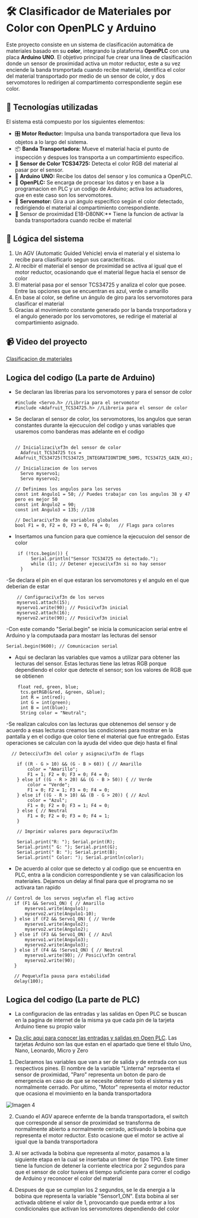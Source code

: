 # 🛠️ Clasificador de Materiales por Color con OpenPLC y Arduino

Este proyecto consiste en un sistema de clasificación automática de materiales basado en su **color**, integrando la plataforma **OpenPLC** con una placa **Arduino UNO**. El objetivo principal fue crear una línea de clasificación donde un sensor de proximidad activa un motor reductor, este a su vez enciende la banda trsmportada cuando recibe material, identifica el color del material transportado por medio de un sensor de color, y dos servomotores lo redirigen al compartimento correspondiente según ese color.

## 🧰 Tecnologías utilizadas

El sistema está compuesto por los siguientes elementos:

- 🎛️ **Motor Reductor:** Impulsa una banda transportadora que lleva los objetos a lo largo del sistema.
- 📦 **Banda Transportadora:** Mueve el material hacia el punto de inspección y despues los transporta a un compartimiento especifico.
- 🎨 **Sensor de Color TCS34725:** Detecta el color RGB del material al pasar por el sensor.
- 🔄 **Arduino UNO:** Recibe los datos del sensor y los comunica a OpenPLC.
- 🧠 **OpenPLC:** Se encarga de procesar los datos y en base a la programacion en PLC y un codigo de Arduino; activa los actuadores, que en este caso son los servomotores.
- 🤖 **Servomotor:** Gira a un ángulo específico según el color detectado, redirigiendo el material al compartimiento correspondiente.
-  🔦 Sensor de proximidad E18-D80NK:** Tiene la funcion de activar la banda transportadora cuando recibe el material
  

## 🔁 Lógica del sistema

1. Un AGV (Automatic Guided Vehicle) envia el material y el sistema lo recibe para cliasificarlo segun sus caracteriticas.
2. Al recibir el material el sensor de proximidad se activa al igual que el motor reductor, ocasionando que el material llegue hacia el sensor de color
3. El material pasa por el sensor TCS34725 y analiza el color que posee. Entre las opciones que se encuentran es azul, verde o amarillo
4. En base al color, se define un ángulo de giro para los servomotores para clasificar el material 
5. Gracias al movimiento constante generado por la banda trsnportadora y el angulo generado por los servomotores, se redirige el material al compartimiento asignado.


## 📹 Video del proyecto

[Clasificacion de materiales](https://youtube.com/shorts/kHZi7zJUA0E?feature=share)


##  Logica del codigo (La parte de Arduino)

- Se declaran las librerias para los servomotores y para el sensor de color

  ```
  #include <Servo.h> //Librria para el servomotor 
  #include <Adafruit_TCS34725.h> //Libreria para el sensor de color
   ```
- Se declaran el sensor de color, los servomotores, los angulos que seran constantes durante la ejecucuion del codigo y unas variables que usaremos como banderas mas adelante en el codigo 

  ```

  // Inicializaci\xf3n del sensor de color
    Adafruit_TCS34725 tcs = Adafruit_TCS34725(TCS34725_INTEGRATIONTIME_50MS, TCS34725_GAIN_4X);

  // Inicializacion de los servos
    Servo myservo1;
    Servo myservo2;

  // Definimos los angulos para los servos
  const int Angulo1 = 50; // Puedes trabajar con los angulos 38 y 47 pero es mejor 50 
  const int Angulo2 = 90;
  const int Angulo3 = 135; //138
  
  // Declaraci\xf3n de variables globales
  bool F1 = 0, F2 = 0, F3 = 0, F4 = 0;   // Flags para colores
  
- Insertamos una funcion para que comience la ejecucuion del sensor de color
  ```
   if (!tcs.begin()) {
        Serial.println("Sensor TCS34725 no detectado.");
        while (1); // Detener ejecuci\xf3n si no hay sensor
    }
-Se declara el pin en el que estaran los servomotores y el angulo en el que deberian de estar 
```
    // Configuraci\xf3n de los servos
    myservo1.attach(15);
    myservo1.write(90); // Posici\xf3n inicial
    myservo2.attach(16);
    myservo2.write(90); // Posici\xf3n inicial

```
-Con este comando "Serial.begin" se inicia la comunicacion serial entre el Arduino y la computaada para mostarr las lecturas del sensor

    Serial.begin(9600); // Comunicacion serial

- Aqui se declaran las variables que vamos a utilizar para obtener las lecturas del sensor. Estas lecturas tiene las letras RGB porque dependiendo el color que detecte el sensor; son los valores de RGB que se obtienen

  ```
   float red, green, blue;
    tcs.getRGB(&red, &green, &blue);
    int R = int(red);
    int G = int(green);
    int B = int(blue);
    String color = "Neutral";

-Se realizan calculos con las lecturas que obtenemos del sensor y de acuerdo a esas lecturas creamos las condiciones para mostrar en la pantalla y en el codigo que color tiene el material que fue entregado. Estas operaciones se calculan con la ayuda del video que dejo hasta el final

```
  // Detecci\xf3n del color y asignaci\xf3n de flags

    if ((R - G > 10) && (G - B > 60)) { // Amarillo
        color = "Amarillo";
        F1 = 1; F2 = 0; F3 = 0; F4 = 0;
    } else if ((G - R > 20) && (G - B > 50)) { // Verde
        color = "Verde";
        F1 = 0; F2 = 1; F3 = 0; F4 = 0;
    } else if ((G - R > 10) && (B - G > 20)) { // Azul
        color = "Azul";
        F1 = 0; F2 = 0; F3 = 1; F4 = 0;
    } else { // Neutral
        F1 = 0; F2 = 0; F3 = 0; F4 = 1;
    }

    // Imprimir valores para depuraci\xf3n

    Serial.print("R: "); Serial.print(R);
    Serial.print(" G: "); Serial.print(G);
    Serial.print(" B: "); Serial.print(B);
    Serial.print(" Color: "); Serial.println(color);
```
- De acuerdo al color que se detecto y al codigo que se encuentra en PLC, entra a la condicion correspondiente y se van calasificacion los materiales. Dejamos un delay al final para que el programa no se activara tan rapido

 ```
// Control de los servos seg\xfan el flag activo
    if (F1 && Servo1_ON) { // Amarillo
        myservo1.write(Angulo1);
        myservo2.write(Angulo1-10);
    } else if (F2 && Servo1_ON) { // Verde
        myservo1.write(Angulo2);
        myservo2.write(Angulo2);
    } else if (F3 && Servo1_ON) { // Azul
        myservo1.write(Angulo3);
        myservo2.write(Angulo3);
    } else if (F4 && !Servo1_ON) { // Neutral
        myservo1.write(90); // Posici\xf3n central
        myservo2.write(90);
    }

    // Peque\xf1a pausa para estabilidad
    delay(100);

```
##   Logica del codigo (La parte de PLC)

- La configuracion de las entradas y las salidas en Open PLC se buscan en la pagina de internet de la misma ya que cada pin de la tarjeta Arduino tiene su propio valor
  
- [Da clic aqui para conocer las entradas y salidas en Open PLC](https://autonomylogic.com/docs/2-4-physical-addressing/). Las tarjetas Arduino son las que estan en el apartado que tiene el titulo Uno, Nano, Leonardo, Micro y Zero

1. Declaramos las variables que van a ser de salida y de entrada con sus respectivos pines. El nombre de la variable "Linterna" reprseenta el sensor de proximidad, "Paro" representa un boton de paro de emergencia en caso de que se necesite detener todo el sistema y es normalmente cerrado. Por ultimo, "Motor" representa el motor reductor que ocasiona el movimiento en la banda transportadora

![Imagen 4](https://github.com/user-attachments/assets/23346f5d-12cb-444e-8c1d-cd160a666a19)

2.  Cuando el AGV aparece enfernte de la banda transportadora, el switch que corresponde al sensor de proximidad se transforma de normalmente abierto a normalmente cerrado, activando la bobina que representa el motor reductor. Esto ocasione que el motor se active al igual que la banda transportadora
   
3. Al ser activada la bobina que representa al motor, pasamos a la siguiente etapa en la cual se insertaba un timer de tipo TPO. Este timer tiene la funcion de detener la corriente electrica por 2 segundos para que el sensor de color tuviera el tiempo suficiente para correr el codigo de Arduino y reconocer el color del material
   
4. Despues de que se cumplan los 2 segundos, se le da energia a la bobina que representa la variable "Sensor1_ON". Esta bobina al ser activada obtiene el valor de 1, provocando que pueda entrar a los condicionales que activan los servomotores dependiendo del color

   


  





